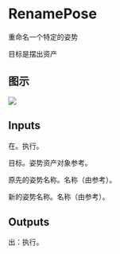 # RenamePose

重命名一个特定的姿势

目标是摆出资产

## 图示

![]($-20221218-20303321.png)

## Inputs

在。执行。

目标。姿势资产对象参考。

原先的姿势名称。名称（由参考）。

新的姿势名称。名称（由参考）。  

## Outputs

出：执行。

